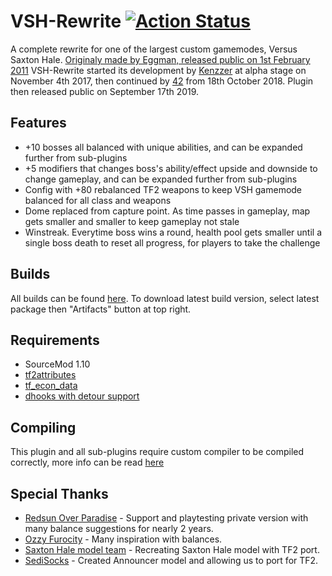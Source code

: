 # VSH-Rewrite [![Action Status](https://github.com/redsunservers/VSH-Rewrite/workflows/Package/badge.svg)](https://github.com/redsunservers/VSH-Rewrite/actions?query=workflow%3APackage+branch%3Amaster)

A complete rewrite for one of the largest custom gamemodes, Versus Saxton Hale. [Originaly made by Eggman, released public on 1st February 2011](https://forums.alliedmods.net/showthread.php?t=146884?t=146884)
VSH-Rewrite started its development by [Kenzzer](https://github.com/Kenzzer) at alpha stage on November 4th 2017, then continued by [42](https://github.com/FortyTwoFortyTwo) from 18th October 2018. Plugin then released public on September 17th 2019.

## Features
- +10 bosses all balanced with unique abilities, and can be expanded further from sub-plugins
- +5 modifiers that changes boss's ability/effect upside and downside to change gameplay, and can be expanded further from sub-plugins
- Config with +80 rebalanced TF2 weapons to keep VSH gamemode balanced for all class and weapons
- Dome replaced from capture point. As time passes in gameplay, map gets smaller and smaller to keep gameplay not stale
- Winstreak. Everytime boss wins a round, health pool gets smaller until a single boss death to reset all progress, for players to take the challenge

## Builds
All builds can be found [here](https://github.com/redsunservers/VSH-Rewrite/actions?query=workflow%3APackage+branch%3Amaster).
To download latest build version, select latest package then "Artifacts" button at top right.

## Requirements
- SourceMod 1.10
- [tf2attributes](https://forums.alliedmods.net/showthread.php?t=210221)
- [tf_econ_data](https://forums.alliedmods.net/showthread.php?t=315011)
- [dhooks with detour support](https://forums.alliedmods.net/showpost.php?p=2588686&postcount=589)

## Compiling
This plugin and all sub-plugins require custom compiler to be compiled correctly, more info can be read [here](https://github.com/redsunservers/VSH-Rewrite/blob/master/compiler/README.md)

## Special Thanks
- [Redsun Over Paradise](https://redsun.tf/) - Support and playtesting private version with many balance suggestions for nearly 2 years.
- [Ozzy Furocity](https://steamcommunity.com/groups/OzFur) - Many inspiration with balances.
- [Saxton Hale model team](https://steamcommunity.com/sharedfiles/filedetails/?id=1236765708) - Recreating Saxton Hale model with TF2 port.
- [SediSocks](https://steamcommunity.com/sharedfiles/filedetails/?id=863061290) - Created Announcer model and allowing us to port for TF2.
